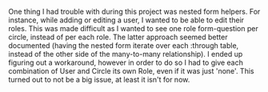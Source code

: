 One thing I had trouble with during this project was nested form helpers. For instance, while adding or editing a user, I wanted to be able to edit their roles. This was made difficult as I wanted to see one role form-question per circle, instead of per each role. The latter approach seemed better documented (having the nested form iterate over each :through table, instead of the other side of the many-to-many relationship).
I ended up figuring out a workaround, however in order to do so I had to give each combination of User and Circle its own Role, even if it was just 'none'. This turned out to not be a big issue, at least it isn't for now.